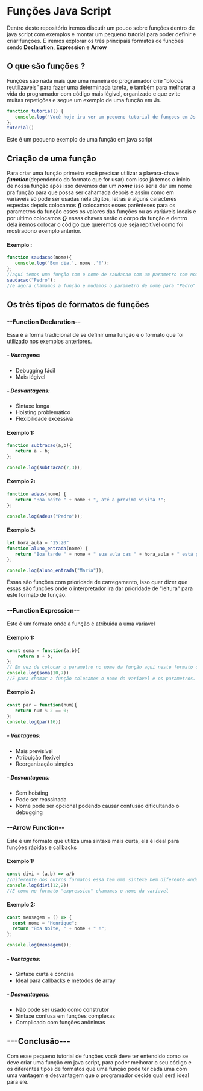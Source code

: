 # Funções Java Script
Dentro deste repositório iremos discutir um pouco sobre funções dentro de java script com exemplos e montar um pequeno tutorial para poder definir e criar
funçoes. E iremos explorar os três principais formatos de funções sendo **Declaration**, **Expression** e **Arrow**

## O que são funções ?
Funções são nada mais que uma maneira do programador crie "blocos reutilizaveis" para fazer uma determinada tarefa, e também para melhorar a vida do programador
com código mais légivel, organizado e que evite muitas repetições e segue um exemplo de uma função em Js.

```js
function tutorial() {
   console.log('Você hoje ira ver um pequeno tutorial de funçoes em Js !');
};
tutorial()
```

Este é um pequeno exemplo de uma função em java script

## Criação de uma função 
Para criar uma função primeiro você precisar utilizar a plavara-chave ***function***(dependendo do formato que for usar) com isso já temos o inicio  de nossa função 
após isso devemos dar um ***nome*** isso seria dar um nome pra função para que possa ser cahamada depois e assim como em variaveis 
só pode ser usadas nela digitos, letras e alguns caracteres especias depois colocamos ***()*** colocamos esses parênteses para os 
parametros da função esses os valores das funções ou as variáveis locais e por ultimo colocamos ***{}*** essas chaves serão o corpo da função 
e dentro dela iremos colocar o código que queremos que seja repitível como foi mostradono exemplo anterior.

#### Exemplo :
```js
function saudacao(nome){
   console.log('Bom dia,', nome ,'!');
};
//aqui temos uma função com o nome de saudacao com um parametro com nome e dentro do bloco temos um console log
saudacao("Pedro");
//e agora chamamos a função e mudamos o parametro de nome para "Pedro"
```

## Os três tipos de formatos de funções
### --Function Declaration--
Essa é a forma tradicional de se definir uma função e o formato que foi utilizado nos exemplos anteriores.

##### - Vantagens:

- Debugging fácil 
- Mais légivel 
##### - Desvantagens:

- Sintaxe longa
- Hoisting problemático 
- Flexibilidade excessiva 

#### Exemplo 1: 
```js
function subtracao(a,b){
   return a - b;
};

console.log(subtracao(7,3));
```

#### Exemplo 2:
```js
function adeus(nome) {
   return "Boa noite " + nome + ", até a proxima visita !";
};

console.log(adeus("Pedro"));
```

#### Exemplo 3:
```js
let hora_aula = "15:20"
function aluno_entrada(nome) {
   return "Boa tarde " + nome + " sua aula das " + hora_aula + " está prete a começar !";
};

console.log(aluno_entrada("Maria"));
```
Essas são funções com prioridade de carregamento, isso quer dizer que essas são funções onde o interpretador ira dar prioridade de "leitura" para
este formato de função.

### --Function Expression--
Este é um formato onde a função é atríbuida a uma variavel

#### Exemplo 1:
```js
const soma = function(a,b){
    return a + b;
};
// Em vez de colocar o parametro no nome da função aqui neste formato o atribuimos a função
console.log(soma(10,7))
//E para chamar a função colocamos o nome da variavel e os parametros.
```

#### Exemplo 2:
```js
const par = function(num){
   return num % 2 == 0;
};
console.log(par(16))
```
##### - Vantagens:

- Mais previsível 
- Atribuição flexível 
- Reorganização simples 
##### - Desvantagens:

- Sem hoisting
- Pode ser reassinada
- Nome pode ser opcional podendo causar confusão dificultando o debugging

### --Arrow Function-- 
Este é um formato que utiliza uma sintaxe mais curta, ela é ideal para funções rápidas e callbacks

#### Exemplo 1:
```js
const divi = (a,b) => a/b
//Diferente dos outros formatos essa tem uma sintexe bem diferente onde o parametro é atribuido a variavel e utlizando uma arrow para montar o corpo da função e ela não utiliza do "function"
console.log(divi(12,2))
//E como no formato "expression" chamamos o nome da varíavel
```

#### Exemplo 2:
```js
const mensagem = () => {
  const nome = "Henrique";
  return "Boa Noite, " + nome + " !";
};

console.log(mensagem());
```

##### - Vantagens:

- Sintaxe curta e concisa
- Ideal para callbacks e métodos de array

##### - Desvantagens:

- Não pode ser usado como construtor
- Sintaxe confusa em funções complexas
- Complicado com funções anônimas 


## ---Conclusão---
Com esse pequeno tutorial de funções você deve ter entendido como se deve criar uma função em java script, para poder melhorar o seu código e os diferentes
tipos de formatos que uma função pode ter cada uma com uma vantagem e desvantagem que o programador decide qual será ideal para ele. 

